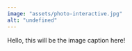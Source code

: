 ```yaml
---
image: "assets/photo-interactive.jpg"
alt: "undefined"
---
```

Hello, this will be the image caption here!